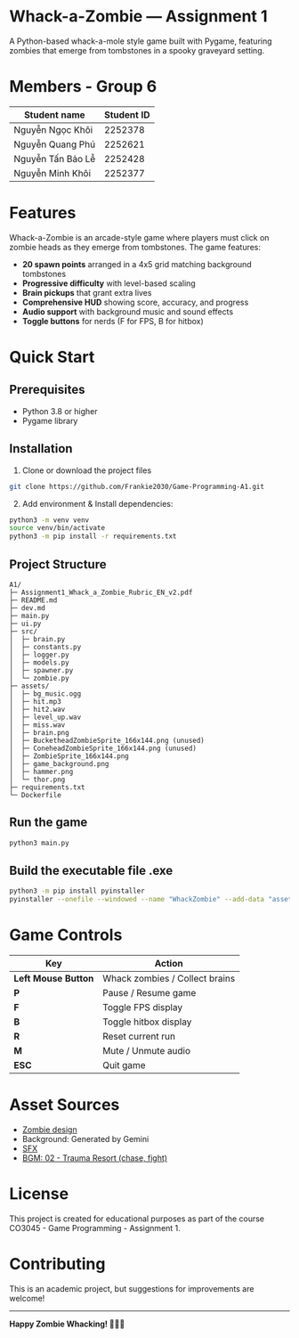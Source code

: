 # Whack-a-Zombie — Assignment 1

A Python-based whack-a-mole style game built with Pygame, featuring zombies that emerge from tombstones in a spooky graveyard setting.

# Members - Group 6
| **Student name** | **Student ID** |
|-----|--------|
| Nguyễn Ngọc Khôi | 2252378 |
| Nguyễn Quang Phú | 2252621 |
| Nguyễn Tấn Bảo Lễ | 2252428 |
| Nguyễn Minh Khôi | 2252377 |

# Features

Whack-a-Zombie is an arcade-style game where players must click on zombie heads as they emerge from tombstones. The game features:

- **20 spawn points** arranged in a 4x5 grid matching background tombstones
- **Progressive difficulty** with level-based scaling
- **Brain pickups** that grant extra lives
- **Comprehensive HUD** showing score, accuracy, and progress
- **Audio support** with background music and sound effects
- **Toggle buttons** for nerds (F for FPS, B for hitbox)

# Quick Start

## Prerequisites

- Python 3.8 or higher
- Pygame library

## Installation

1. Clone or download the project files
```bash
git clone https://github.com/Frankie2030/Game-Programming-A1.git
```
2. Add environment & Install dependencies:

```bash
python3 -m venv venv
source venv/bin/activate
python3 -m pip install -r requirements.txt
```

## Project Structure
```
A1/
├─ Assignment1_Whack_a_Zombie_Rubric_EN_v2.pdf
├─ README.md
├─ dev.md
├─ main.py
├─ ui.py
├─ src/
│  ├─ brain.py
│  ├─ constants.py
│  ├─ logger.py
│  ├─ models.py
│  ├─ spawner.py
│  └─ zombie.py
├─ assets/
│  ├─ bg_music.ogg
│  ├─ hit.mp3
│  ├─ hit2.wav
│  ├─ level_up.wav
│  ├─ miss.wav
│  ├─ brain.png
│  ├─ BucketheadZombieSprite_166x144.png (unused)
│  ├─ ConeheadZombieSprite_166x144.png (unused)
│  ├─ ZombieSprite_166x144.png
│  ├─ game_background.png
│  ├─ hammer.png
│  └─ thor.png
├─ requirements.txt
└─ Dockerfile
```

## Run the game

```bash
python3 main.py
```

## Build the executable file .exe

```bash
python3 -m pip install pyinstaller
pyinstaller --onefile --windowed --name "WhackZombie" --add-data "assets:assets" main.py 
```

# Game Controls

| Key | Action |
|-----|--------|
| **Left Mouse Button** | Whack zombies / Collect brains |
| **P** | Pause / Resume game |
| **F** | Toggle FPS display |
| **B** | Toggle hitbox display |
| **R** | Reset current run |
| **M** | Mute / Unmute audio |
| **ESC** | Quit game |

# Asset Sources
- [Zombie design](https://github.com/aayush-musyaju/plant-vs-zombies/tree/main/public/assets/images/Zombies)
- Background: Generated by Gemini
- [SFX](https://github.com/ULTIMATE-Mystery/Game-programming-HCMUT-Semester-222/tree/Assignment-1/Resources/sounds)
- [BGM: 02 - Trauma Resort (chase, fight)](https://rustedstudio.itch.io/free-music-apocalypse-z)

# License

This project is created for educational purposes as part of the course CO3045 - Game Programming - Assignment 1.

# Contributing

This is an academic project, but suggestions for improvements are welcome!

---

**Happy Zombie Whacking! 🧟‍♂️🔨**

